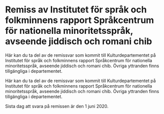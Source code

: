 # Remiss av Institutet för språk och folkminnens rapport Språkcentrum för nationella minoritetsspråk, avseende jiddisch och romani chib

Här kan du ta del av de remissvar som kommit till Kulturdepartementet på Institutet för språk och folkminnens rapport Språkcentrum för nationella minoritetsspråk, avseende
jiddisch och romani chib. Övriga yttranden finns tillgängliga i departementet.

Här kan du ta del av de remissvar som kommit till Kulturdepartementet på Institutet för språk och folkminnens rapport Språkcentrum för nationella minoritetsspråk, avseende
jiddisch och romani chib. Övriga yttranden finns tillgängliga i departementet.

Sista dag att svara på remissen är den 1 juni 2020.
